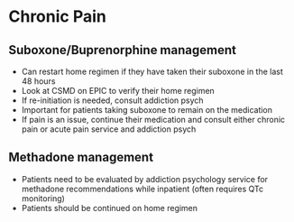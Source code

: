 # Chronic Pain

## Suboxone/Buprenorphine management
-   Can restart home regimen if they have taken their suboxone in the
    last 48 hours
-   Look at CSMD on EPIC to verify their home regimen
-   If re-initiation is needed, consult addiction psych
-   Important for patients taking suboxone to remain on the medication
-   If pain is an issue, continue their medication and consult either
    chronic pain or acute pain service and addiction psych
## Methadone management
-   Patients need to be evaluated by addiction psychology service for
    methadone recommendations while inpatient (often requires QTc
    monitoring)
-   Patients should be continued on home regimen
